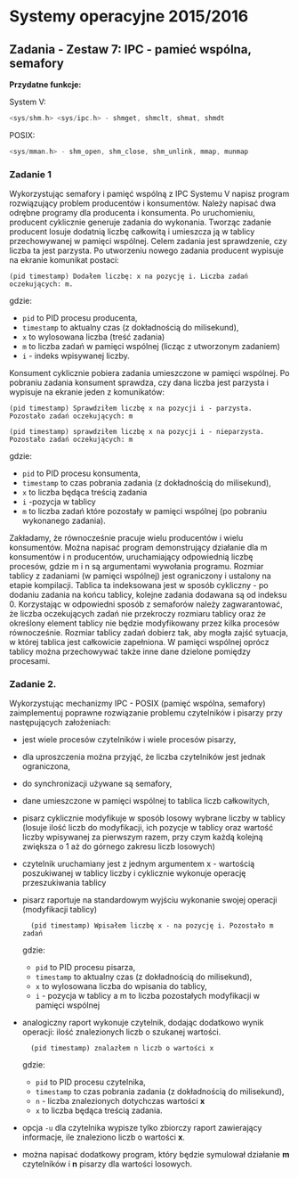 # Systemy operacyjne 2015/2016

## Zadania - Zestaw 7: IPC - pamieć wspólna, semafory

**Przydatne funkcje:**

System V:
```c
<sys/shm.h> <sys/ipc.h> - shmget, shmclt, shmat, shmdt
```
POSIX:
```c
<sys/mman.h> - shm_open, shm_close, shm_unlink, mmap, munmap
```
### Zadanie 1

Wykorzystując semafory i pamięć wspólną z IPC Systemu V napisz program rozwiązujący problem producentów i konsumentów. Należy napisać dwa odrębne programy dla producenta i konsumenta. Po uruchomieniu, producent cyklicznie generuje zadania do wykonania. Tworząc zadanie producent losuje dodatnią liczbę całkowitą i umieszcza ją w tablicy przechowywanej w pamięci wspólnej. Celem zadania jest sprawdzenie, czy liczba ta jest parzysta. Po utworzeniu nowego zadania producent wypisuje na ekranie komunikat postaci:
```
(pid timestamp) Dodałem liczbę: x na pozycję i. Liczba zadań oczekujących: m.
```
gdzie:
* `pid` to PID procesu producenta,
* `timestamp` to aktualny czas (z dokładnością do milisekund),
* `x` to wylosowana liczba (treść zadania)
* `m` to liczba zadań w pamięci wspólnej (licząc z utworzonym zadaniem)
* `i` - indeks wpisywanej liczby.

Konsument cyklicznie pobiera zadania umieszczone w pamięci wspólnej. Po pobraniu zadania konsument sprawdza, czy dana liczba jest parzysta i wypisuje na ekranie jeden z komunikatów:
```
(pid timestamp) Sprawdziłem liczbę x na pozycji i - parzysta. Pozostało zadań oczekujących: m
```
```
(pid timestamp) sprawdziłem liczbę x na pozycji i - nieparzysta. Pozostało zadań oczekujących: m
```
gdzie:
* `pid` to PID procesu konsumenta,
* `timestamp` to czas pobrania zadania (z dokładnością do milisekund),
* `x` to liczba będąca treścią zadania
* `i` -pozycja w tablicy
* `m` to liczba zadań które pozostały w pamięci wspólnej (po pobraniu wykonanego zadania).

Zakładamy, że równocześnie pracuje wielu producentów i wielu konsumentów. Można napisać program demonstrujący działanie dla m konsumentów i n producentów, uruchamiający odpowiednią liczbę procesów, gdzie m i n są argumentami wywołania programu.
Rozmiar tablicy z zadaniami (w pamięci wspólnej) jest ograniczony i ustalony na etapie kompilacji. Tablica ta indeksowana jest w sposób cykliczny - po dodaniu zadania na końcu tablicy, kolejne zadania dodawana są od indeksu 0.
Korzystając w odpowiedni sposób z semaforów należy zagwarantować, że liczba oczekujących zadań nie przekroczy rozmiaru tablicy oraz że określony element tablicy nie będzie modyfikowany przez kilka procesów równocześnie. Rozmiar tablicy zadań dobierz tak, aby mogła zajść sytuacja, w której tablica jest całkowicie zapełniona. W pamięci wspólnej oprócz tablicy można przechowywać także inne dane dzielone pomiędzy procesami.


### Zadanie 2.

Wykorzystując mechanizmy IPC - POSIX (pamięć wspólna, semafory) zaimplementuj poprawne rozwiązanie problemu czytelników i pisarzy przy następujących założeniach:

* jest wiele procesów czytelników i wiele procesów pisarzy,
* dla uproszczenia można przyjąć, że liczba czytelników jest jednak ograniczona,
* do synchronizacji używane są semafory,
* dane umieszczone w pamięci wspólnej to tablica liczb całkowitych,
* pisarz cyklicznie modyfikuje w sposób losowy wybrane liczby w tablicy (losuje ilość liczb do modyfikacji, ich pozycje w tablicy oraz wartość liczby wpisywanej za pierwszym razem, przy czym każdą kolejną zwiększa o 1 aż do górnego zakresu liczb losowych)
* czytelnik uruchamiany jest z jednym argumentem x - wartością poszukiwanej w tablicy liczby i cyklicznie wykonuje operację przeszukiwania tablicy
* pisarz raportuje na standardowym wyjściu wykonanie swojej operacji (modyfikacji tablicy)
  ```
    (pid timestamp) Wpisałem liczbę x - na pozycję i. Pozostało m zadań
  ```

  gdzie:
  * `pid` to PID procesu pisarza,
  * `timestamp` to aktualny czas (z dokładnością do milisekund),
  * `x` to wylosowana liczba do wpisania do tablicy,
  * `i` - pozycja w tablicy a m to liczba pozostałych modyfikacji w pamięci wspólnej

* analogiczny raport wykonuje czytelnik, dodając dodatkowo wynik operacji: ilość znalezionych liczb o szukanej wartości.
  ```
    (pid timestamp) znalazłem n liczb o wartości x
  ```
  gdzie:
  * `pid` to PID procesu czytelnika,
  * `timestamp` to czas pobrania zadania (z dokładnością do milisekund),
  * `n` - liczba znalezionych dotychczas wartości **x**
  * `x` to liczba będąca treścią zadania.
* opcja `-u` dla czytelnika wypisze tylko zbiorczy raport zawierający informacje, ile znaleziono liczb o wartości **x**.
* można napisać dodatkowy program, który będzie symulował działanie **m** czytelników i **n** pisarzy dla wartości losowych.
